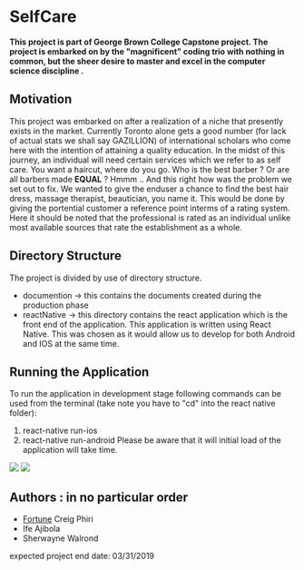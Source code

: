 # SelfCare

**This project is part of George Brown College Capstone project. The project is embarked on by the "magnificent" coding trio with nothing in common, but the sheer desire to master and excel in the computer science discipline .**

## Motivation

This project was embarked on after a realization of a niche that presently exists in the market. Currently Toronto alone gets a good number (for lack of actual stats we shall say GAZILLION) of international scholars who come here with the intention of attaining a quality education. In the midst of this journey, an individual will need certain services which we refer to as self care. You want a haircut, where do you go. Who is the best barber ? Or are all barbers made **EQUAL** ? Hmmm .. And this right how was the problem we set out to fix. We wanted to give the enduser a chance to find the best hair dress, massage therapist, beautician, you name it. This would be done by giving the portential customer a reference point interms of a rating system. Here it should be noted that the professional is rated as an individual unlike most available sources that rate the establishment as a whole.

## Directory Structure
The project is divided by use of directory structure.
- documention -> this contains the documents created during the production phase
- reactNative -> this directory contains the react application which is the front end of the application.
      This application is written using React Native. This was chosen as it would allow us to develop for both Android and IOS at the same time.

## Running the Application
To run the application in development stage following commands can be used from the terminal (take note you have to "cd" into the react native folder):
  1. react-native run-ios
  2. react-native run-android
Please be aware that it will initial load of the application will take time.

![](https://img.shields.io/node/v/newman.svg?style=for-the-badge) ![](https://img.shields.io/npm/l/m.svg?style=for-the-badge)

## Authors : in no particular order

* [Fortune](https://github.com/creigPhiri) Creig Phiri
* Ife Ajibola
* Sherwayne Walrond

expected project end date: 03/31/2019
